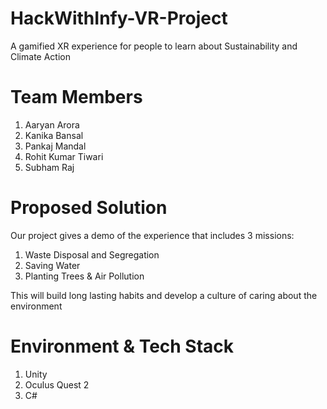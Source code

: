 # HackWithInfy-VR-Project
A gamified XR experience for people to learn about Sustainability and Climate Action

# Team Members
1. Aaryan Arora
2. Kanika Bansal
3. Pankaj Mandal
4. Rohit Kumar Tiwari
5. Subham Raj

# Proposed Solution

Our project gives a demo of the experience that includes 3 missions:
1. Waste Disposal and Segregation
2. Saving Water
3. Planting Trees & Air Pollution

This will build long lasting habits and develop a culture of caring about the environment

# Environment & Tech Stack
1. Unity
2. Oculus Quest 2
3. C#


